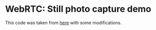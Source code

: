 # WebRTC: Still photo capture demo

This code was taken from [here](https://github.com/mdn/samples-server/tree/master/s/webrtc-capturestill) with some modifications.

